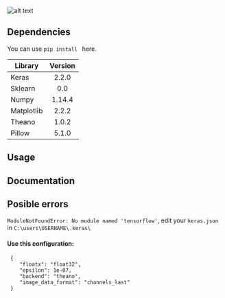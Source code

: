 ![alt text](https://s3.amazonaws.com/keras.io/img/keras-logo-2018-large-1200.png)

## Dependencies

You can use `pip install ` here.

| Library        | Version           |
| -------- |:-------:|
| Keras | 2.2.0 |
| Sklearn | 0.0 | 
| Numpy | 1.14.4 | 
| Matplotlib| 2.2.2 | 
| Theano | 1.0.2 | 
| Pillow | 5.1.0 | 

## Usage


## Documentation


## Posible errors


`ModuleNotFoundError: No module named 'tensorflow'`, edit your `keras.json` in `C:\users\USERNAME\.keras\`


#### Use this configuration:

    
	 {    
	    "floatx": "float32",
	    "epsilon": 1e-07,
	    "backend": "theano",
	    "image_data_format": "channels_last"
	 }
